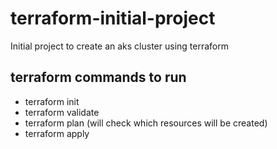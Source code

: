 # terraform-initial-project
Initial project to create an aks cluster using terraform

## terraform commands to run
* terraform init
* terraform validate
* terraform plan (will check which resources will be created)
* terraform apply

